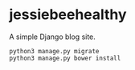 jessiebeehealthy
================

A simple Django blog site.

```
python3 manage.py migrate
python3 manage.py bower install
```
